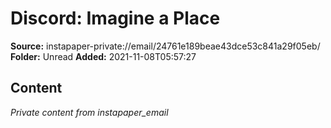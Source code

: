 # Discord: Imagine a Place

**Source:** instapaper-private://email/24761e189beae43dce53c841a29f05eb/
**Folder:** Unread
**Added:** 2021-11-08T05:57:27




## Content
*Private content from instapaper_email*
